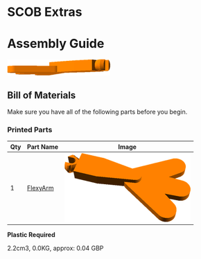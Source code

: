 # SCOB Extras
# Assembly Guide

![view](../images/SCOBExtras_view.png)

## Bill of Materials

Make sure you have all of the following parts before you begin.

### Printed Parts

Qty | Part Name | Image
--- | --- | ---
1 | [FlexyArm](../printedparts/stl/FlexyArm.stl) | ![](../printedparts/images/FlexyArm_view.png) | 


**Plastic Required**

2.2cm3, 0.0KG,  approx: 0.04 GBP


